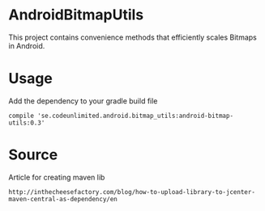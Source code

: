 # AndroidBitmapUtils

This project contains convenience methods that efficiently scales Bitmaps in Android.

# Usage

Add the dependency to your gradle build file

    compile 'se.codeunlimited.android.bitmap_utils:android-bitmap-utils:0.3'

# Source

Article for creating maven lib

    http://inthecheesefactory.com/blog/how-to-upload-library-to-jcenter-maven-central-as-dependency/en